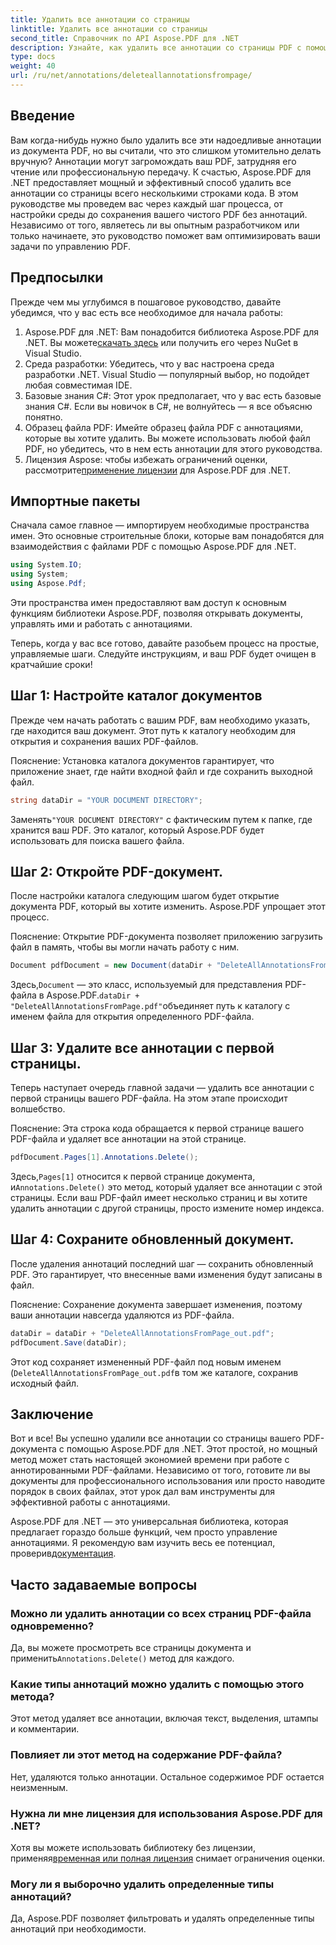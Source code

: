 ```yaml
---
title: Удалить все аннотации со страницы
linktitle: Удалить все аннотации со страницы
second_title: Справочник по API Aspose.PDF для .NET
description: Узнайте, как удалить все аннотации со страницы PDF с помощью Aspose.PDF для .NET. Следуйте нашему пошаговому руководству, чтобы эффективно очистить ваши PDF.
type: docs
weight: 40
url: /ru/net/annotations/deleteallannotationsfrompage/
---
```

## Введение
Вам когда-нибудь нужно было удалить все эти надоедливые аннотации из документа PDF, но вы считали, что это слишком утомительно делать вручную? Аннотации могут загромождать ваш PDF, затрудняя его чтение или профессиональную передачу. К счастью, Aspose.PDF для .NET предоставляет мощный и эффективный способ удалить все аннотации со страницы всего несколькими строками кода. В этом руководстве мы проведем вас через каждый шаг процесса, от настройки среды до сохранения вашего чистого PDF без аннотаций. Независимо от того, являетесь ли вы опытным разработчиком или только начинаете, это руководство поможет вам оптимизировать ваши задачи по управлению PDF.

## Предпосылки

Прежде чем мы углубимся в пошаговое руководство, давайте убедимся, что у вас есть все необходимое для начала работы:

1.  Aspose.PDF для .NET: Вам понадобится библиотека Aspose.PDF для .NET. Вы можете[скачать здесь](https://releases.aspose.com/pdf/net/) или получить его через NuGet в Visual Studio.
2. Среда разработки: Убедитесь, что у вас настроена среда разработки .NET. Visual Studio — популярный выбор, но подойдет любая совместимая IDE.
3. Базовые знания C#: Этот урок предполагает, что у вас есть базовые знания C#. Если вы новичок в C#, не волнуйтесь — я все объясню понятно.
4. Образец файла PDF: Имейте образец файла PDF с аннотациями, которые вы хотите удалить. Вы можете использовать любой файл PDF, но убедитесь, что в нем есть аннотации для этого руководства.
5.  Лицензия Aspose: чтобы избежать ограничений оценки, рассмотрите[применение лицензии](https://purchase.aspose.com/temporary-license/) для Aspose.PDF для .NET.

## Импортные пакеты

Сначала самое главное — импортируем необходимые пространства имен. Это основные строительные блоки, которые вам понадобятся для взаимодействия с файлами PDF с помощью Aspose.PDF для .NET.

```csharp
using System.IO;
using System;
using Aspose.Pdf;
```

Эти пространства имен предоставляют вам доступ к основным функциям библиотеки Aspose.PDF, позволяя открывать документы, управлять ими и работать с аннотациями.

Теперь, когда у вас все готово, давайте разобьем процесс на простые, управляемые шаги. Следуйте инструкциям, и ваш PDF будет очищен в кратчайшие сроки!

## Шаг 1: Настройте каталог документов

Прежде чем начать работать с вашим PDF, вам необходимо указать, где находится ваш документ. Этот путь к каталогу необходим для открытия и сохранения ваших PDF-файлов.

Пояснение: Установка каталога документов гарантирует, что приложение знает, где найти входной файл и где сохранить выходной файл.

```csharp
string dataDir = "YOUR DOCUMENT DIRECTORY";
```

 Заменять`"YOUR DOCUMENT DIRECTORY"` с фактическим путем к папке, где хранится ваш PDF. Это каталог, который Aspose.PDF будет использовать для поиска вашего файла.

## Шаг 2: Откройте PDF-документ.

После настройки каталога следующим шагом будет открытие документа PDF, который вы хотите изменить. Aspose.PDF упрощает этот процесс.

Пояснение: Открытие PDF-документа позволяет приложению загрузить файл в память, чтобы вы могли начать работу с ним.

```csharp
Document pdfDocument = new Document(dataDir + "DeleteAllAnnotationsFromPage.pdf");
```

 Здесь,`Document` — это класс, используемый для представления PDF-файла в Aspose.PDF.`dataDir + "DeleteAllAnnotationsFromPage.pdf"`объединяет путь к каталогу с именем файла для открытия определенного PDF-файла.

## Шаг 3: Удалите все аннотации с первой страницы.

Теперь наступает очередь главной задачи — удалить все аннотации с первой страницы вашего PDF-файла. На этом этапе происходит волшебство.

Пояснение: Эта строка кода обращается к первой странице вашего PDF-файла и удаляет все аннотации на этой странице.

```csharp
pdfDocument.Pages[1].Annotations.Delete();
```

 Здесь,`Pages[1]` относится к первой странице документа, и`Annotations.Delete()` это метод, который удаляет все аннотации с этой страницы. Если ваш PDF-файл имеет несколько страниц и вы хотите удалить аннотации с другой страницы, просто измените номер индекса.

## Шаг 4: Сохраните обновленный документ.

После удаления аннотаций последний шаг — сохранить обновленный PDF. Это гарантирует, что внесенные вами изменения будут записаны в файл.

Пояснение: Сохранение документа завершает изменения, поэтому ваши аннотации навсегда удаляются из PDF-файла.

```csharp
dataDir = dataDir + "DeleteAllAnnotationsFromPage_out.pdf";
pdfDocument.Save(dataDir);
```

Этот код сохраняет измененный PDF-файл под новым именем (`DeleteAllAnnotationsFromPage_out.pdf`в том же каталоге, сохранив исходный файл.

## Заключение

Вот и все! Вы успешно удалили все аннотации со страницы вашего PDF-документа с помощью Aspose.PDF для .NET. Этот простой, но мощный метод может стать настоящей экономией времени при работе с аннотированными PDF-файлами. Независимо от того, готовите ли вы документы для профессионального использования или просто наводите порядок в своих файлах, этот урок дал вам инструменты для эффективной работы с аннотациями.

 Aspose.PDF для .NET — это универсальная библиотека, которая предлагает гораздо больше функций, чем просто управление аннотациями. Я рекомендую вам изучить весь ее потенциал, проверив[документация](https://reference.aspose.com/pdf/net/).

## Часто задаваемые вопросы

### Можно ли удалить аннотации со всех страниц PDF-файла одновременно?
 Да, вы можете просмотреть все страницы документа и применить`Annotations.Delete()` метод для каждого.

### Какие типы аннотаций можно удалить с помощью этого метода?
Этот метод удаляет все аннотации, включая текст, выделения, штампы и комментарии.

### Повлияет ли этот метод на содержание PDF-файла?
Нет, удаляются только аннотации. Остальное содержимое PDF остается неизменным.

### Нужна ли мне лицензия для использования Aspose.PDF для .NET?
 Хотя вы можете использовать библиотеку без лицензии, применяя[временная или полная лицензия](https://purchase.aspose.com/temporary-license/) снимает ограничения оценки.

### Могу ли я выборочно удалить определенные типы аннотаций?
Да, Aspose.PDF позволяет фильтровать и удалять определенные типы аннотаций при необходимости.